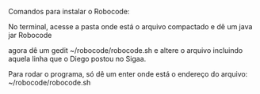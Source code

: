 Comandos para instalar o Robocode:

No terminal, acesse a pasta onde está o arquivo compactado e dê um java jar Robocode

agora dê um gedit ~/robocode/robocode.sh e altere o arquivo incluindo aquela linha que o Diego postou no Sigaa.

Para rodar o programa, só dê um enter onde está o endereço do arquivo: ~/robocode/robocode.sh
